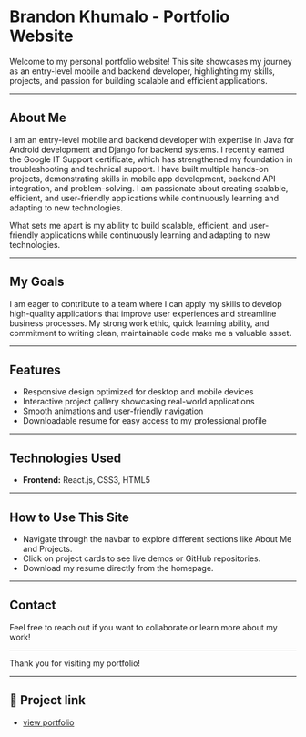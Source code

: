 # Brandon Khumalo - Portfolio Website

Welcome to my personal portfolio website! This site showcases my journey as an entry-level mobile and backend developer, highlighting my skills, projects, and passion for building scalable and efficient applications.

---

## About Me

I am an entry-level mobile and backend developer with expertise in Java for Android development and Django for backend systems. I recently earned the Google IT Support certificate, which has strengthened my foundation in troubleshooting and technical support. I have built multiple hands-on projects, demonstrating skills in mobile app development, backend API integration, and problem-solving. I am passionate about creating scalable, efficient, and user-friendly applications while continuously learning and adapting to new technologies.

What sets me apart is my ability to build scalable, efficient, and user-friendly applications while continuously learning and adapting to new technologies.

---

## My Goals

I am eager to contribute to a team where I can apply my skills to develop high-quality applications that improve user experiences and streamline business processes. My strong work ethic, quick learning ability, and commitment to writing clean, maintainable code make me a valuable asset.

---

## Features

- Responsive design optimized for desktop and mobile devices
- Interactive project gallery showcasing real-world applications
- Smooth animations and user-friendly navigation
- Downloadable resume for easy access to my professional profile

---

## Technologies Used

- **Frontend:** React.js, CSS3, HTML5

---

## How to Use This Site

- Navigate through the navbar to explore different sections like About Me and Projects.
- Click on project cards to see live demos or GitHub repositories.
- Download my resume directly from the homepage.

---

## Contact

Feel free to reach out if you want to collaborate or learn more about my work!

---

Thank you for visiting my portfolio!

---

## 📄 Project link
- [view portfolio](https://portfolio-website-bgtc.onrender.com)